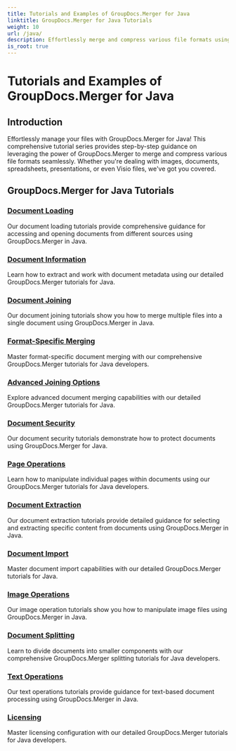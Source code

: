 ```yaml
---
title: Tutorials and Examples of GroupDocs.Merger for Java
linktitle: GroupDocs.Merger for Java Tutorials
weight: 10
url: /java/
description: Effortlessly merge and compress various file formats using GroupDocs.Merger Java. Learn step-by-step tutorials on merging images, documents, and more!
is_root: true
---
```

# Tutorials and Examples of GroupDocs.Merger for Java
## Introduction
Effortlessly manage your files with GroupDocs.Merger for Java! This comprehensive tutorial series provides step-by-step guidance on leveraging the power of GroupDocs.Merger to merge and compress various file formats seamlessly. Whether you're dealing with images, documents, spreadsheets, presentations, or even Visio files, we've got you covered.

## GroupDocs.Merger for Java Tutorials

### [Document Loading](./document-loading/)
Our document loading tutorials provide comprehensive guidance for accessing and opening documents from different sources using GroupDocs.Merger in Java.

### [Document Information](./document-information/)
Learn how to extract and work with document metadata using our detailed GroupDocs.Merger tutorials for Java.

### [Document Joining](./document-joining/)
Our document joining tutorials show you how to merge multiple files into a single document using GroupDocs.Merger in Java.

### [Format-Specific Merging](./format-specific-merging/)
Master format-specific document merging with our comprehensive GroupDocs.Merger tutorials for Java developers.

### [Advanced Joining Options](./advanced-joining-options/)
Explore advanced document merging capabilities with our detailed GroupDocs.Merger tutorials for Java.

### [Document Security](./document-security/)
Our document security tutorials demonstrate how to protect documents using GroupDocs.Merger for Java.

### [Page Operations](./page-operations/)
Learn how to manipulate individual pages within documents using our GroupDocs.Merger tutorials for Java developers.

### [Document Extraction](./document-extraction/)
Our document extraction tutorials provide detailed guidance for selecting and extracting specific content from documents using GroupDocs.Merger in Java.

### [Document Import](./document-import/)
Master document import capabilities with our detailed GroupDocs.Merger tutorials for Java.

### [Image Operations](./image-operations/)
Our image operation tutorials show you how to manipulate image files using GroupDocs.Merger in Java.

### [Document Splitting](./document-splitting/)
Learn to divide documents into smaller components with our comprehensive GroupDocs.Merger splitting tutorials for Java developers.

### [Text Operations](./text-operations/)
Our text operations tutorials provide guidance for text-based document processing using GroupDocs.Merger in Java.

### [Licensing](./licensing/)
Master licensing configuration with our detailed GroupDocs.Merger tutorials for Java developers.